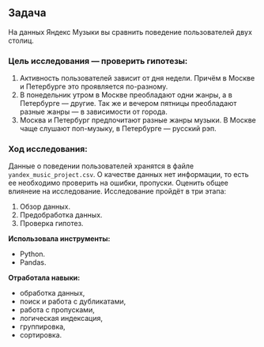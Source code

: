 
## **Задача** 
На данных Яндекс Музыки вы сравнить поведение пользователей двух столиц.

### **Цель исследования** — проверить гипотезы:
1. Активность пользователей зависит от дня недели. Причём в Москве и Петербурге это проявляется по-разному.
2. В понедельник утром в Москве преобладают одни жанры, а в Петербурге — другие. Так же и вечером пятницы преобладают разные жанры — в зависимости от города. 
3. Москва и Петербург предпочитают разные жанры музыки. В Москве чаще слушают поп-музыку, в Петербурге — русский рэп.

### **Ход исследования:**
Данные о поведении пользователей хранятся в файле `yandex_music_project.csv`. О качестве данных нет информации, то есть ее необходимо проверить на ошибки,  пропуски. Оценить общее влиянеие на исследование. 
Исследование пройдёт в три этапа:
 1. Обзор данных.
 2. Предобработка данных.
 3. Проверка гипотез.

**Использовала инструменты:**
- Python.
- Pandas.

**Отработала навыки:**
- обработка данных, 
- поиск и работа с дубликатами,
- работа с пропусками,
- логическая индексация,
- группировка,
- сортировка.
